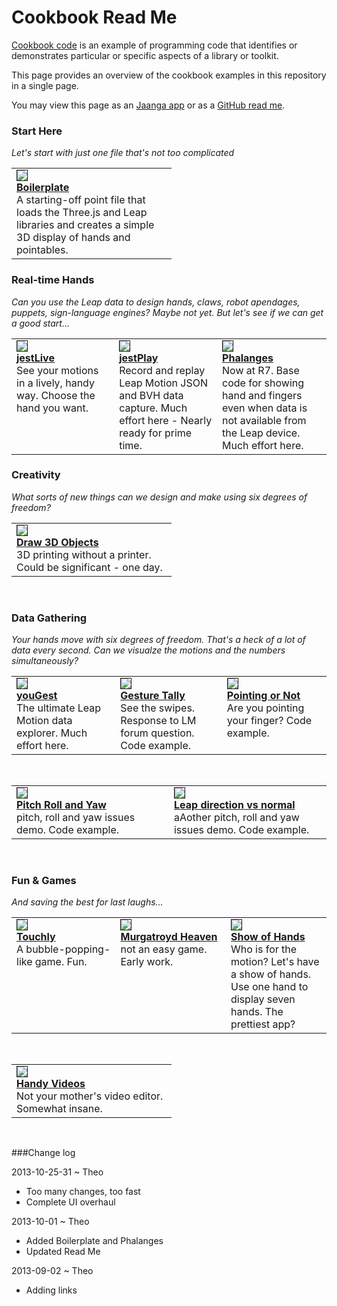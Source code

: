 Cookbook Read Me
================

[Cookbook code](http://en.wikipedia.org/wiki/Cookbook#Usage_outside_the_world_of_food) is an example of programming code that identifies 
or demonstrates particular or specific aspects of a library or toolkit.

This page provides an overview of the cookbook examples in this repository in a single page.

You may view this page as an [Jaanga app][app] or as a [GitHub read me][git].

[app]:./index.html#readme.md#
[git]:https://github.com/jaanga/gestification/tree/gh-pages/cookbook

### Start Here

_Let's start with just one file that's not too complicated_

<table border=0 >
  <tr valign=top >
	<td width=240 >
		<img border=1 src=http://jaanga.github.io/gestification/cookbook/boilerplate/r1/leap-threejs-boilerplate-screen-grab-240x180.png ><br>
		<a href=https://github.com/jaanga/gestification/tree/gh-pages/cookbook/boilerplate ><b>Boilerplate</b></a><br>
		A starting-off point file that loads the Three.js and Leap libraries and creates a simple 3D display of hands and pointables.
	</td>
  </tr>
</table>


### Real-time Hands

_Can you use the Leap data to design hands, claws, robot apendages, puppets, sign-language engines? Maybe not yet. But let's see if we can get a good start..._

<table border=0 >
  <tr valign=top >
  <td width=240>
		<img border=1  src=http://jaanga.github.io/gestification/cookbook/jest-live/r1/jest-live-screen-grab-240x180.png><br>
		<a href=https://github.com/jaanga/gestification/tree/gh-pages/cookbook/jest-live ><b>jestLive</b></a><br>
		See your motions in a lively, handy way. Choose the hand you want. 
	</td>
	<td width=240>
		<img border=1 src=http://jaanga.github.io/gestification/cookbook/jest-play/json/r1/jest-record-json-screen-grab-240x180.png ><br>
		<a href=https://github.com/jaanga/gestification/tree/gh-pages/cookbook/jest-play ><b>jestPlay</b></a><br>
		Record and replay Leap Motion JSON and BVH data capture. Much effort here - Nearly ready for prime time.
	</td>
	<td width=240>
		<img border=1  src=http://jaanga.github.io/gestification/cookbook/phalanges/r7/phalanges-screen-grab-240x180.png ><br>
		<a href=https://github.com/jaanga/gestification/tree/gh-pages/cookbook/phalanges/ ><b>Phalanges</b></a><br>
		Now at R7. Base code for showing hand and fingers even when data is not available from the Leap device. Much effort here.
	</td>
  </tr>
</table>


### Creativity

_What sorts of new things can we design and make using six degrees of freedom?_

<table border=0 >
  <tr valign=top >
	<td width=240 >
		<img border=1 src=http://jaanga.github.io/gestification/cookbook/draw-3d-objects/r1/draw-3d-objects-screen-grab-240x180.png ><br>
		<a href=https://github.com/jaanga/gestification/tree/gh-pages/cookbook/draw-3d-objects/ ><b>Draw 3D Objects</b></a><br>
		3D printing without a printer. Could be significant - one day.
	</td>
  </tr>
</table>

<br>

### Data Gathering
*Your hands move with six degrees of freedom. That's a heck of a lot of data every second. Can we visualze the motions and the numbers simultaneously?*
 
<table border=0 >
  <tr valign=top >
  <td  width=240>
		<img border=1 src=http://jaanga.github.io/gestification/cookbook/yougest/r4/index-screen-grab-240x180.png><br>
		<a href=https://github.com/jaanga/gestification/tree/gh-pages/cookbook/yougest ><b>youGest</b></a><br>
		The ultimate Leap Motion data explorer. Much effort here.
	</td>
	<td width=240>
		<img border=1 src=http://jaanga.github.io/gestification/cookbook/gesture-tally/r1/gesture-tally-screen-grab-240x180.png ><br>
		<a href=https://github.com/jaanga/gestification/tree/gh-pages/cookbook/gesture-tally ><b>Gesture Tally</b></a><br>
		See the swipes. Response to LM forum question. Code example.
	</td>
	<td width=240>
		<img border=1 src=http://jaanga.github.io/gestification/cookbook/pointing-or-not/r1/pointing-or-not-screen-grab-240x180.png ><br>
		<a href=https://github.com/jaanga/gestification/tree/gh-pages/cookbook/pointing-or-not/ ><b>Pointing or Not</b></a><br>
		Are you pointing your finger? Code example.
	</td>
  </tr>
</table>

<br>

<table > 
<tr valign=top >
	<td width=240>
		<img border=1 src=http://jaanga.github.io/gestification/cookbook/pitch-roll-yaw/r2/pitch-roll-yaw-screen-grab-240x180.png ><br>
		<a href=https://github.com/jaanga/gestification/tree/gh-pages/cookbook/pitch-roll-yaw/ ><b>Pitch Roll and Yaw</b></a><br>
		pitch, roll and yaw issues demo. Code example.
	</td>  
	<td  width=240>
		<img border=1  src=http://jaanga.github.io/gestification/cookbook/leap-direction-vs-normal/r2/leap-direction-vs-normal-screen-grab-240x180.png><br>
		<a href=https://github.com/jaanga/gestification/tree/gh-pages/cookbook/leap-direction-vs-normal ><b>Leap direction vs normal</b></a><br>
		aAother pitch, roll and yaw issues demo. Code example.
	</td>
</tr> 
</table>

<br>

### Fun & Games
*And saving the best for last laughs...*  
<table>
<tr valign=top >
  <td  width=240>
		<img border=1  src=http://jaanga.github.io/gestification/cookbook/touchly/r4/touchly-screen-grab-240x180.png ><br>
		<a href=https://github.com/jaanga/gestification/tree/gh-pages/cookbook/touchly ><b>Touchly</b></a><br>
		A bubble-popping-like game. Fun.
	</td>
	<td width=240>
		<img border=1 src=http://jaanga.github.io/gestification/cookbook/murgatroyd-heaven/murgatroyd-heaven-screen-grab-240x180.png ><br>
		<a href=https://github.com/jaanga/gestification/tree/gh-pages/cookbook/murgatroyd-heaven><b>Murgatroyd Heaven</b></a><br>
		not an easy game. Early work.
	</td>
	<td width=240>
		<img border=1 src=http://jaanga.github.io/gestification/cookbook/show-of-hands/r1/show-of-hands-screen-grab-240x180.png ><br>
		<a href=https://github.com/jaanga/gestification/tree/gh-pages/cookbook/show-of-hands ><b>Show of Hands</b></a><br>
		Who is for the motion? Let's have a show of hands. Use one hand to display seven hands. The prettiest app?
	</td>
</tr>
</table>

<br>

<table>   
<tr valign=top >
	<td width=240>
		<img border=1 src=http://jaanga.github.io/gestification/cookbook/handy-videos/handy-videos-screen-grab-240x180.png ><br>
		<a href=https://github.com/jaanga/gestification/tree/gh-pages/cookbook/handy-videos ><b>Handy Videos</b></a><br>
		Not your mother's video editor. Somewhat insane.
	</td>  
</tr> 
</table>

<br>



###Change log

2013-10-25-31 ~ Theo  
* Too many changes, too fast
* Complete UI overhaul
 

2013-10-01 ~ Theo  
* Added Boilerplate and Phalanges  
* Updated Read Me  

2013-09-02 ~ Theo  
* Adding links  